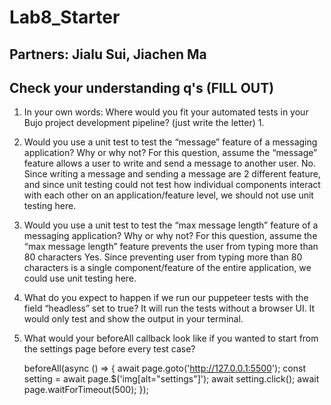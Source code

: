 # Lab8_Starter

## Partners: Jialu Sui, Jiachen Ma


## Check your understanding q's (FILL OUT)
1. In your own words: Where would you fit your automated tests in your Bujo project development pipeline? (just write the letter)
   1.

2. Would you use a unit test to test the “message” feature of a messaging application? Why or why not? For this question, assume the “message” feature allows a user to write and send a message to another user.
    No. Since writing a message and sending a message are 2 different feature, and since unit testing could not test how individual components interact with each other on an application/feature level, we should not use unit testing here.
   

3. Would you use a unit test to test the “max message length” feature of a messaging application? Why or why not? For this question, assume the “max message length” feature prevents the user from typing more than 80 characters
   Yes. Since preventing user from typing more than 80 characters is a single component/feature of the entire application, we could use unit testing here.

4. What do you expect to happen if we run our puppeteer tests with the field “headless” set to true?
    It will run the tests without a browser UI. It would only test and show the output in your terminal.

5. What would your beforeAll callback look like if you wanted to start from the settings page before every test case?
   
   beforeAll(async () => {
    await page.goto('http://127.0.0.1:5500'); 
    const setting = await page.$('img[alt="settings"]');
    await setting.click();
    await page.waitForTimeout(500);
  });

